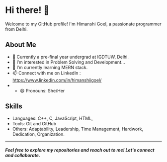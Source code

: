 # Hi there! 👋

Welcome to my GitHub profile! I'm Himanshi Goel, a passionate programmer from Delhi.

## About Me
- 💼 Currently a pre-final year undergrad at IGDTUW, Delhi.
-  👀 I’m interested in Problem Solving and Development...
- 🌱 I’m currently learning MERN stack.
- 📫 Connect with me on LinkedIn : https://www.linkedin.com/in/himanshiigoel/
- - 😄 Pronouns: She/Her

## Skills
- Languages: C++, C, JavaScript, HTML,
- Tools: Git and GitHub
- Others:  Adaptability, Leadership, Time Management, Hardwork, Dedication, Organization.

---
##### Feel free to explore my repositories and reach out to me! Let's connect and collaborate.

<!---
HimanshiGoel10/HimanshiGoel10 is a ✨ special ✨ repository because its `README.md` (this file) appears on your GitHub profile.
You can click the Preview link to take a look at your changes.
--->
